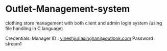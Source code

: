 # Outlet-Management-system
clothing store management with both client and admin login system (using file handling in C language)

Credentials:
Manager ID : vineshjuriasinghani@outlook.com
Password : stream1
